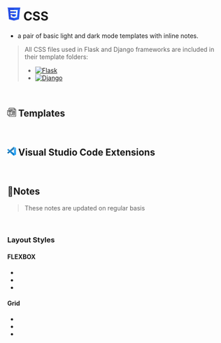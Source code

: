 # <img src="images/css3-30.png" alt="CSS"> CSS

- a pair of basic light and dark mode templates with inline notes.

> All CSS files used in Flask and Django frameworks are included in their
> template folders:
>
> - <a href="https://github.com/ilya0x/python-templates/tree/main/flask"><img
>   src="./images/flask-full-30.png" alt="Flask"></a>
> - <a href="https://github.com/ilya0x/python-templates/tree/main/django"><img
>   src="./images/django-full-30.png" alt="Django"></a>

<br>

## <img src="./images/template-20.png" alt="template"> Templates



<br>

## <img src="./images/vscode-20.png" alt="Flask"> Visual Studio Code Extensions



<br>

## 📝Notes

> These notes are updated on regular basis

<!--TODO: Table of Contents -->

<br>

### Layout Styles

#### FLEXBOX

-
-
-

#### Grid

-
-
-
